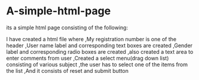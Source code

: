 # A-simple-html-page
its a simple html page consisting of the following:

I have created a html file where
,My registration number is one of the header
,User name label and corresponding text boxes are created 
,Gender label and corresponding radio boxes are created
,also created a text area to enter comments from user 
,Created a select menu(drag down list) consisting of various subject 
  ,the user has to select one of the items from the list
,And it consists of reset and submit button
